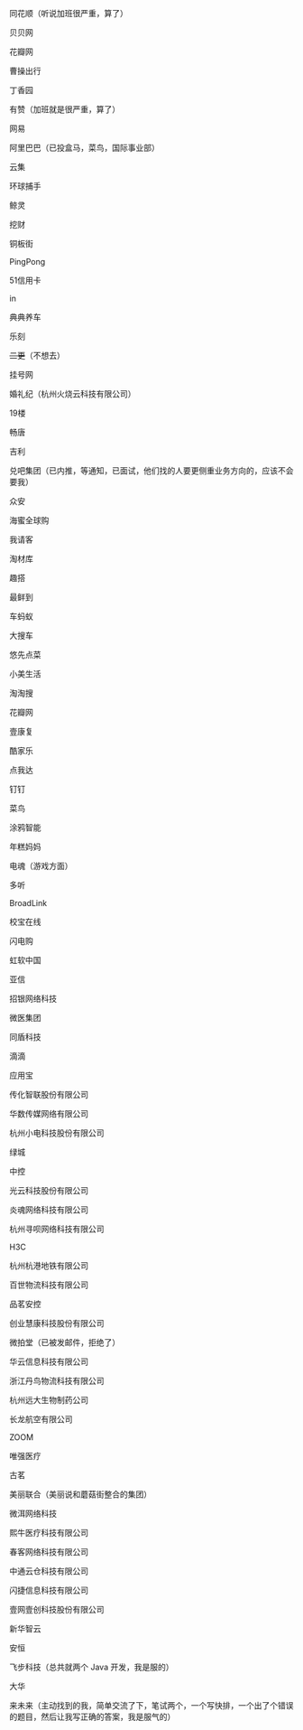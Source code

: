 同花顺（听说加班很严重，算了）

贝贝网

花瓣网

曹操出行

丁香园

有赞（加班就是很严重，算了）

网易

阿里巴巴（已投盒马，菜鸟，国际事业部）

云集

环球捕手

鲸灵

挖财

铜板街

PingPong

51信用卡

in

典典养车

乐刻

~~二更~~（不想去）

挂号网

婚礼纪（杭州火烧云科技有限公司）

19楼

畅唐

吉利

兑吧集团（已内推，等通知，已面试，他们找的人要更侧重业务方向的，应该不会要我）

众安

海蜜全球购

我请客

淘材库

趣搭

最鲜到

车蚂蚁

大搜车

悠先点菜

小美生活

淘淘搜

花瓣网

壹康复

酷家乐

点我达

钉钉

菜鸟

涂鸦智能

年糕妈妈

电魂（游戏方面）

多听

BroadLink

校宝在线

闪电购

虹软中国

亚信

招银网络科技

微医集团

同盾科技

滴滴

应用宝

传化智联股份有限公司

华数传媒网络有限公司

杭州小电科技股份有限公司

绿城

中控

光云科技股份有限公司

炎魂网络科技有限公司

杭州寻呗网络科技有限公司

H3C

杭州杭港地铁有限公司

百世物流科技有限公司

品茗安控

创业慧康科技股份有限公司

微拍堂（已被发邮件，拒绝了）

华云信息科技有限公司

浙江丹鸟物流科技有限公司

杭州远大生物制药公司

长龙航空有限公司

ZOOM

唯强医疗

古茗

美丽联合（美丽说和蘑菇街整合的集团）

微洱网络科技

熙牛医疗科技有限公司

春客网络科技有限公司

中通云仓科技有限公司

闪捷信息科技有限公司

壹网壹创科技股份有限公司

新华智云

安恒

飞步科技（总共就两个 Java 开发，我是服的）

大华

来未来（主动找到的我，简单交流了下，笔试两个，一个写快排，一个出了个错误的题目，然后让我写正确的答案，我是服气的）

